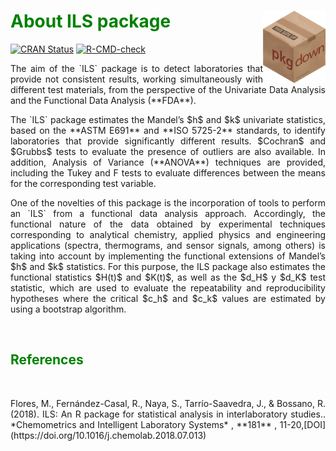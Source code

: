 
# <span style="color: green"> About ILS package </span> <img src="man/figures/logo.PNG" align="right" alt="" width="100" />

<!-- badges: start -->
<a href="https://cran.r-project.org/package=pkgdown"
class="pkgdown-release"><img
src="https://www.r-pkg.org/badges/version/pkgdown"
alt="CRAN Status" /></a>
<a href="https://github.com/Nandomh123/ILS"
class="pkgdown-devel"><img
src="https://github.com/r-lib/pkgdown/workflows/R-CMD-check/badge.svg"
alt="R-CMD-check" /></a> 
<!-- badges: end -->


<p style="text-align:justify;">The aim of the `ILS` package is to detect laboratories that provide not consistent results, working simultaneously with different test materials, from the perspective of the Univariate Data Analysis and the Functional Data Analysis (**FDA**).</p>

<p style="text-align:justify;">The `ILS` package estimates the Mandel’s $h$ and $k$ univariate statistics, based on the **ASTM E691** and **ISO 5725-2** standards, to identify laboratories that provide significantly different results. $Cochran$ and $Grubbs$ tests to evaluate the presence of outliers are also available. In addition, Analysis of Variance (**ANOVA**) techniques are provided, including the Tukey and F tests to evaluate differences between the means for the corresponding test variable.</p>

<p style="text-align:justify;"> One of the novelties of this package is the incorporation of tools to perform an `ILS` from a functional data analysis approach. Accordingly, the functional nature of the data obtained by experimental techniques corresponding to analytical chemistry, applied physics and engineering applications (spectra, thermograms, and sensor signals, among others) is taking into account by implementing the functional extensions of Mandel’s $h$ and $k$ statistics. For this purpose, the ILS package also estimates the functional statistics $H(t)$ and $K(t)$, as well as the $d_H$ y $d_K$ test statistic, which are used to evaluate the repeatability and reproducibility hypotheses where the critical $c_h$ and $c_k$ values are estimated by using a bootstrap algorithm.</p>

<br>

## <span style="color: green"> References </span>

<br>

<p style="text-align:justify;"> Flores, M., Fernández-Casal, R., Naya, S., Tarrío-Saavedra, J., & Bossano, R. (2018). ILS: An R package for statistical analysis in interlaboratory studies.. *Chemometrics and Intelligent Laboratory Systems* , **181** , 11-20,[DOI](https://doi.org/10.1016/j.chemolab.2018.07.013) </p> 
<br>

